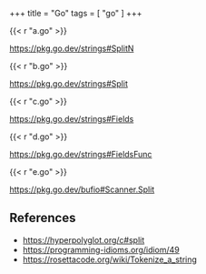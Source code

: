 +++
title = "Go"
tags = [ "go" ]
+++

{{< r "a.go" >}}

<https://pkg.go.dev/strings#SplitN>

{{< r "b.go" >}}

<https://pkg.go.dev/strings#Split>

{{< r "c.go" >}}

<https://pkg.go.dev/strings#Fields>

{{< r "d.go" >}}

<https://pkg.go.dev/strings#FieldsFunc>

{{< r "e.go" >}}

<https://pkg.go.dev/bufio#Scanner.Split>

## References

- <https://hyperpolyglot.org/c#split>
- <https://programming-idioms.org/idiom/49>
- <https://rosettacode.org/wiki/Tokenize_a_string>
